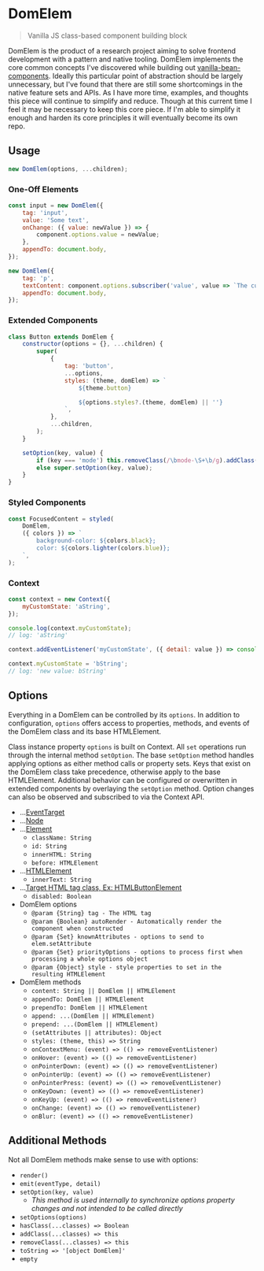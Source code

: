 # DomElem

> Vanilla JS class-based component building block

DomElem is the product of a research project aiming to solve frontend development with a pattern and native tooling. DomElem implements the core common concepts I've discovered while building out [vanilla-bean-components](https://github.com/fatlard1993/vanilla-bean-components). Ideally this particular point of abstraction should be largely unnecessary, but I've found that there are still some shortcomings in the native feature sets and APIs. As I have more time, examples, and thoughts this piece will continue to simplify and reduce. Though at this current time I feel it may be necessary to keep this core piece. If I'm able to simplify it enough and harden its core principles it will eventually become its own repo.

## Usage

```js
new DomElem(options, ...children);
```

### One-Off Elements

```js
const input = new DomElem({
	tag: 'input',
	value: 'Some text',
	onChange: ({ value: newValue }) => {
		component.options.value = newValue;
	},
	appendTo: document.body,
});

new DomElem({
	tag: 'p',
	textContent: component.options.subscriber('value', value => `The current value is: ${value}`),
	appendTo: document.body,
});
```

### Extended Components

```js
class Button extends DomElem {
	constructor(options = {}, ...children) {
		super(
			{
				tag: 'button',
				...options,
				styles: (theme, domElem) => `
					${theme.button}

					${options.styles?.(theme, domElem) || ''}
				`,
			},
			...children,
		);
	}

	setOption(key, value) {
		if (key === 'mode') this.removeClass(/\bmode-\S+\b/g).addClass(`mode-${value}`);
		else super.setOption(key, value);
	}
}
```

### Styled Components

```js
const FocusedContent = styled(
	DomElem,
	({ colors }) => `
		background-color: ${colors.black};
		color: ${colors.lighter(colors.blue)};
	`,
);
```

### Context

```js
const context = new Context({
	myCustomState: 'aString',
});

console.log(context.myCustomState);
// log: 'aString'

context.addEventListener('myCustomState', ({ detail: value }) => console.log(`new value: ${value}`));

context.myCustomState = 'bString';
// log: 'new value: bString'
```

## Options

Everything in a DomElem can be controlled by its `options`. In addition to configuration, `options` offers access to properties, methods, and events of the DomElem class and its base HTMLElement.

Class instance property `options` is built on Context. All `set` operations run through the internal method `setOption`. The base `setOption` method handles applying options as either method calls or property sets. Keys that exist on the DomElem class take precedence, otherwise apply to the base HTMLElement. Additional behavior can be configured or overwritten in extended components by overlaying the `setOption` method. Option changes can also be observed and subscribed to via the Context API.

- ...[EventTarget](https://developer.mozilla.org/en-US/docs/Web/API/EventTarget)
- ...[Node](https://developer.mozilla.org/en-US/docs/Web/API/Node)
- ...[Element](https://developer.mozilla.org/en-US/docs/Web/API/Element)
  - `className: String`
  - `id: String`
  - `innerHTML: String`
  - `before: HTMLElement`
- ...[HTMLElement](https://developer.mozilla.org/en-US/docs/Web/API/HTMLElement)
  - `innerText: String`
- ...[Target HTML tag class, Ex: HTMLButtonElement](https://developer.mozilla.org/en-US/docs/Web/API/HTMLButtonElement)
  - `disabled: Boolean`
- DomElem options
  - `@param {String} tag - The HTML tag`
  - `@param {Boolean} autoRender - Automatically render the component when constructed`
  - `@param {Set} knownAttributes - options to send to elem.setAttribute`
  - `@param {Set} priorityOptions - options to process first when processing a whole options object`
  - `@param {Object} style - style properties to set in the resulting HTMLElement`
- DomElem methods
  - `content: String || DomElem || HTMLElement`
  - `appendTo: DomElem || HTMLElement`
  - `prependTo: DomElem || HTMLElement`
  - `append: ...(DomElem || HTMLElement)`
  - `prepend: ...(DomElem || HTMLElement)`
  - `(setAttributes || attributes): Object`
  - `styles: (theme, this) => String`
  - `onContextMenu: (event) => (() => removeEventListener)`
  - `onHover: (event) => (() => removeEventListener)`
  - `onPointerDown: (event) => (() => removeEventListener)`
  - `onPointerUp: (event) => (() => removeEventListener)`
  - `onPointerPress: (event) => (() => removeEventListener)`
  - `onKeyDown: (event) => (() => removeEventListener)`
  - `onKeyUp: (event) => (() => removeEventListener)`
  - `onChange: (event) => (() => removeEventListener)`
  - `onBlur: (event) => (() => removeEventListener)`

## Additional Methods

Not all DomElem methods make sense to use with options:

- `render()`
- `emit(eventType, detail)`
- `setOption(key, value)`
  - _This method is used internally to synchronize options property changes and not intended to be called directly_
- `setOptions(options)`
- `hasClass(...classes) => Boolean`
- `addClass(...classes) => this`
- `removeClass(...classes) => this`
- `toString => '[object DomElem]'`
- `empty`
